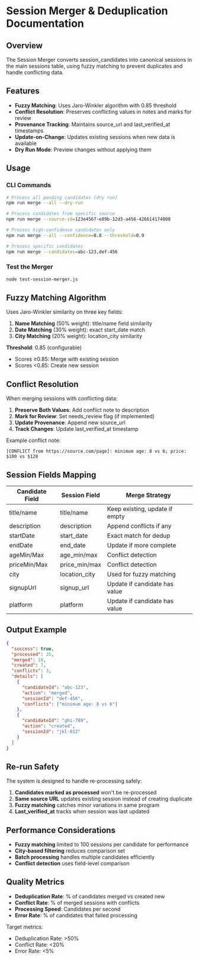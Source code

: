 # Session Merger & Deduplication Documentation

## Overview

The Session Merger converts session_candidates into canonical sessions in the main sessions table, using fuzzy matching to prevent duplicates and handle conflicting data.

## Features

- **Fuzzy Matching**: Uses Jaro-Winkler algorithm with 0.85 threshold
- **Conflict Resolution**: Preserves conflicting values in notes and marks for review
- **Provenance Tracking**: Maintains source_url and last_verified_at timestamps
- **Update-on-Change**: Updates existing sessions when new data is available
- **Dry Run Mode**: Preview changes without applying them

## Usage

### CLI Commands
```bash
# Process all pending candidates (dry run)
npm run merge --all --dry-run

# Process candidates from specific source
npm run merge --source-id=123e4567-e89b-12d3-a456-426614174000

# Process high-confidence candidates only
npm run merge --all --confidence=0.8 --threshold=0.9

# Process specific candidates
npm run merge --candidates=abc-123,def-456
```

### Test the Merger
```bash
node test-session-merger.js
```

## Fuzzy Matching Algorithm

Uses Jaro-Winkler similarity on three key fields:

1. **Name Matching** (50% weight): title/name field similarity
2. **Date Matching** (30% weight): exact start_date match
3. **City Matching** (20% weight): location_city similarity

**Threshold**: 0.85 (configurable)
- Scores ≥0.85: Merge with existing session
- Scores <0.85: Create new session

## Conflict Resolution

When merging sessions with conflicting data:

1. **Preserve Both Values**: Add conflict note to description
2. **Mark for Review**: Set needs_review flag (if implemented)
3. **Update Provenance**: Append new source_url
4. **Track Changes**: Update last_verified_at timestamp

Example conflict note:
```
[CONFLICT from https://source.com/page]: minimum age: 8 vs 6; price: $100 vs $120
```

## Session Fields Mapping

| Candidate Field | Session Field | Merge Strategy |
|----------------|---------------|----------------|
| title/name | title/name | Keep existing, update if empty |
| description | description | Append conflicts if any |
| startDate | start_date | Exact match for dedup |
| endDate | end_date | Update if more complete |
| ageMin/Max | age_min/max | Conflict detection |
| priceMin/Max | price_min/max | Conflict detection |
| city | location_city | Used for fuzzy matching |
| signupUrl | signup_url | Update if candidate has value |
| platform | platform | Update if candidate has value |

## Output Example

```json
{
  "success": true,
  "processed": 25,
  "merged": 18,
  "created": 7,
  "conflicts": 3,
  "details": [
    {
      "candidateId": "abc-123",
      "action": "merged",
      "sessionId": "def-456",
      "conflicts": ["minimum age: 8 vs 6"]
    },
    {
      "candidateId": "ghi-789",
      "action": "created",
      "sessionId": "jkl-012"
    }
  ]
}
```

## Re-run Safety

The system is designed to handle re-processing safely:

1. **Candidates marked as processed** won't be re-processed
2. **Same source URL** updates existing session instead of creating duplicate
3. **Fuzzy matching** catches minor variations in same program
4. **Last_verified_at** tracks when session was last updated

## Performance Considerations

- **Fuzzy matching** limited to 100 sessions per candidate for performance
- **City-based filtering** reduces comparison set
- **Batch processing** handles multiple candidates efficiently
- **Conflict detection** uses field-level comparison

## Quality Metrics

- **Deduplication Rate**: % of candidates merged vs created new
- **Conflict Rate**: % of merged sessions with conflicts
- **Processing Speed**: Candidates per second
- **Error Rate**: % of candidates that failed processing

Target metrics:
- Deduplication Rate: >50%
- Conflict Rate: <20%
- Error Rate: <5%